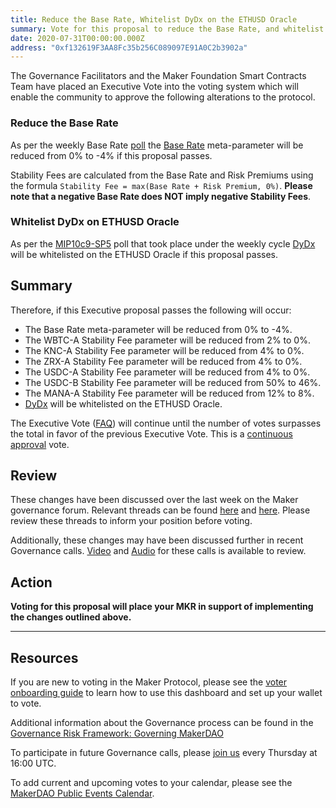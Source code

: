 ```yaml
---
title: Reduce the Base Rate, Whitelist DyDx on the ETHUSD Oracle
summary: Vote for this proposal to reduce the Base Rate, and whitelist DyDx on the ETHUSD Oracle
date: 2020-07-31T00:00:00.000Z
address: "0xf132619F3AA8Fc35b256C089097E91A0C2b3902a"
---
```

The Governance Facilitators and the Maker Foundation Smart Contracts Team have placed an Executive Vote into the voting system which will enable the community to approve the following alterations to the protocol.

### Reduce the Base Rate

As per the weekly Base Rate [poll](https://vote.makerdao.com/polling-proposal/qmpvqs7gycpjdcpwbye4twvwxuhf4ax2tvt6i1pto5qd2p) the [Base Rate](https://forum.makerdao.com/t/discussion-change-the-stability-fee-structure/2258) meta-parameter will be reduced from 0% to -4% if this proposal passes.

Stability Fees are calculated from the Base Rate and Risk Premiums using the formula `Stability Fee = max(Base Rate + Risk Premium, 0%)`. **Please note that a negative Base Rate does NOT imply negative Stability Fees**.

### Whitelist DyDx on ETHUSD Oracle

As per the [MIP10c9-SP5](https://vote.makerdao.com/polling-proposal/qmvzjogrmxzih4qphszuowutqnm1th4c5mstwqetpv1vnx) poll that took place under the weekly cycle [DyDx](https://dydx.exchange/) will be whitelisted on the ETHUSD Oracle if this proposal passes.

## Summary

Therefore, if this Executive proposal passes the following will occur:

- The Base Rate meta-parameter will be reduced from 0% to -4%.
- The WBTC-A Stability Fee parameter will be reduced from 2% to 0%.
- The KNC-A Stability Fee parameter will be reduced from 4% to 0%.
- The ZRX-A Stability Fee parameter will be reduced from 4% to 0%.
- The USDC-A Stability Fee parameter will be reduced from 4% to 0%.
- The USDC-B Stability Fee parameter will be reduced from 50% to 46%.
- The MANA-A Stability Fee parameter will be reduced from 12% to 8%.
- [DyDx](https://dydx.exchange/) will be whitelisted on the ETHUSD Oracle.

The Executive Vote ([FAQ](https://community-development.makerdao.com/makerdao-mcd-faqs/faqs#governance)) will continue until the number of votes surpasses the total in favor of the previous Executive Vote. This is a [continuous approval](https://community-development.makerdao.com/makerdao-mcd-faqs/faqs/governance#what-is-continuous-approval-voting) vote.

## Review

These changes have been discussed over the last week on the Maker governance forum. Relevant threads can be found [here](https://forum.makerdao.com/t/we-should-be-lowering-the-base-rate/3439) and [here](https://forum.makerdao.com/t/mip10c9-sp5-proposal-whitelist-dydx-on-ethusd-oracle/3290). Please review these threads to inform your position before voting.

Additionally, these changes may have been discussed further in recent Governance calls. [Video](https://www.youtube.com/playlist?list=PLLzkWCj8ywWNq5-90-Id6VPSsrk4OWVan) and [Audio](https://soundcloud.com/makerdao/sets/governance-calls) for these calls is available to review.

## Action

**Voting for this proposal will place your MKR in support of implementing the changes outlined above.**

---

## Resources

If you are new to voting in the Maker Protocol, please see the [voter onboarding guide](https://community-development.makerdao.com/onboarding/voter-onboarding) to learn how to use this dashboard and set up your wallet to vote.

Additional information about the Governance process can be found in the [Governance Risk Framework: Governing MakerDAO](https://community-development.makerdao.com/governance/governance-risk-framework)

To participate in future Governance calls, please [join us](https://community-development.makerdao.com/governance/governance-and-risk-meetings) every Thursday at 16:00 UTC.

To add current and upcoming votes to your calendar, please see the [MakerDAO Public Events Calendar](https://calendar.google.com/calendar/embed?src=makerdao.com_3efhm2ghipksegl009ktniomdk%40group.calendar.google.com&amp;ctz=America%2FLos_Angeles).